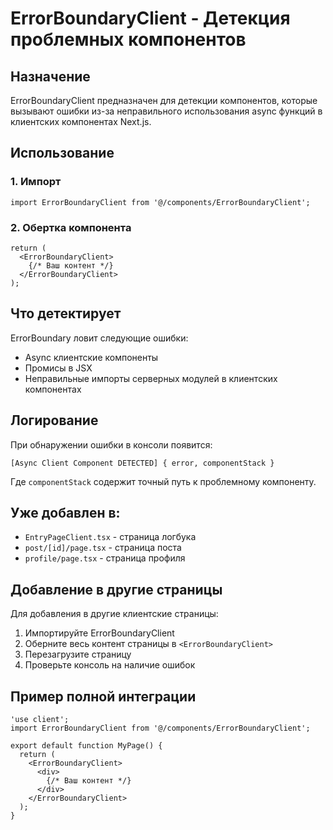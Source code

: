 # ErrorBoundaryClient - Детекция проблемных компонентов

## Назначение

ErrorBoundaryClient предназначен для детекции компонентов, которые вызывают ошибки из-за неправильного использования async функций в клиентских компонентах Next.js.

## Использование

### 1. Импорт
```tsx
import ErrorBoundaryClient from '@/components/ErrorBoundaryClient';
```

### 2. Обертка компонента
```tsx
return (
  <ErrorBoundaryClient>
    {/* Ваш контент */}
  </ErrorBoundaryClient>
);
```

## Что детектирует

ErrorBoundary ловит следующие ошибки:
- Async клиентские компоненты
- Промисы в JSX
- Неправильные импорты серверных модулей в клиентских компонентах

## Логирование

При обнаружении ошибки в консоли появится:
```
[Async Client Component DETECTED] { error, componentStack }
```

Где `componentStack` содержит точный путь к проблемному компоненту.

## Уже добавлен в:
- `EntryPageClient.tsx` - страница логбука
- `post/[id]/page.tsx` - страница поста
- `profile/page.tsx` - страница профиля

## Добавление в другие страницы

Для добавления в другие клиентские страницы:

1. Импортируйте ErrorBoundaryClient
2. Оберните весь контент страницы в `<ErrorBoundaryClient>`
3. Перезагрузите страницу
4. Проверьте консоль на наличие ошибок

## Пример полной интеграции

```tsx
'use client';
import ErrorBoundaryClient from '@/components/ErrorBoundaryClient';

export default function MyPage() {
  return (
    <ErrorBoundaryClient>
      <div>
        {/* Ваш контент */}
      </div>
    </ErrorBoundaryClient>
  );
}
```
